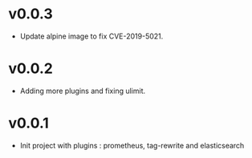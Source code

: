 # v0.0.3
* Update alpine image to fix CVE-2019-5021.

# v0.0.2
* Adding more plugins and fixing ulimit.

# v0.0.1
* Init project with plugins : prometheus, tag-rewrite and elasticsearch
